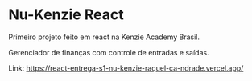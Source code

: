 # Nu-Kenzie React

Primeiro projeto feito em react na Kenzie Academy Brasil.

Gerenciador de finanças com controle de entradas e saídas.

Link: https://react-entrega-s1-nu-kenzie-raquel-ca-ndrade.vercel.app/
